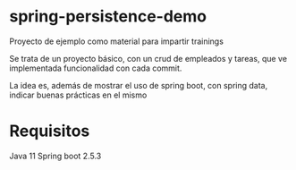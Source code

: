 # spring-persistence-demo
Proyecto de ejemplo como material para impartir trainings

Se trata de un proyecto básico, con un crud de empleados y tareas, que ve implementada funcionalidad con cada commit.

La idea es, además de mostrar el uso de spring boot, con spring data, indicar buenas prácticas en el mismo

# Requisitos

Java 11
Spring boot 2.5.3

